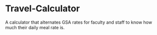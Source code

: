 # Travel-Calculator
A calculator that alternates GSA rates for faculty and staff to know how much their daily meal rate is.
